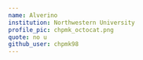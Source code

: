 ```yaml
---
name: Alverino
institution: Northwestern University
profile_pic: chpmk_octocat.png
quote: no u
github_user: chpmk98
---
```

